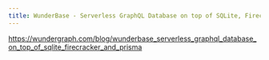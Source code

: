 ```yaml
---
title: WunderBase - Serverless GraphQL Database on top of SQLite, Firecracker and Prisma - WunderGraph
---
```


https://wundergraph.com/blog/wunderbase_serverless_graphql_database_on_top_of_sqlite_firecracker_and_prisma

